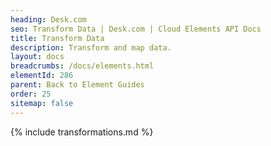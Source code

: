 ```yaml
---
heading: Desk.com
seo: Transform Data | Desk.com | Cloud Elements API Docs
title: Transform Data
description: Transform and map data.
layout: docs
breadcrumbs: /docs/elements.html
elementId: 286
parent: Back to Element Guides
order: 25
sitemap: false
---
```


{% include transformations.md %}
